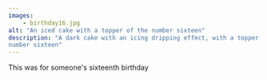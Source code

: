 ```yaml
---
images:
    - birthday16.jpg
alt: "An iced cake with a topper of the number sixteen"
description: "A dark cake with an icing dripping effect, with a topper of the
number sixteen"
---
```


This was for someone's sixteenth birthday
